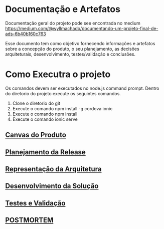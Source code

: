 # Documentação e Artefatos
Documentação geral do projeto pode see encontrada
no medium https://medium.com/@wyllmachado/documentando-um-projeto-final-de-ads-6b40b160c763

Esse documento tem como objetivo fornecendo informações e artefatos sobre a concepção do produto, o seu planejamento, as decisões arquiteturais, desenvolvimento, testes/validação e conclusões.

# Como Executra o projeto
Os comandos devem ser executados no node.js command prompt.
Dentro do diretorio do projeto execute os seguintes comandos.
1. Clone o diretorio do git
2. Execute o comando npm install -g cordova ionic
3. Execute o comando npm install
4. Execute o comando ionic serve


## [Canvas do Produto](canvas-do-produto.md)

## [Planejamento da Release](planejamento-da-release.md)

## [Representação da Arquitetura](representacao-da-arquitetura.md) 

## [Desenvolvimento da Solução](desenvolvimento-da-solucao.md)

## [Testes e Validação](testes.md)

## [POSTMORTEM](postmortem.md)



